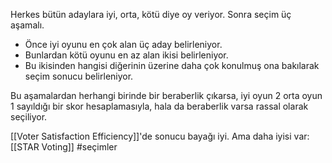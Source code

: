 Herkes bütün adaylara iyi, orta, kötü diye oy veriyor. Sonra seçim üç aşamalı.
- Önce iyi oyunu en çok alan üç aday belirleniyor.
- Bunlardan kötü oyunu en az alan ikisi belirleniyor.
- Bu ikisinden hangisi diğerinin üzerine daha çok konulmuş ona bakılarak seçim sonucu belirleniyor.

Bu aşamalardan herhangi birinde bir beraberlik çıkarsa, iyi oyun 2 orta oyun 1 sayıldığı bir skor hesaplamasıyla, hala da beraberlik varsa rassal olarak seçiliyor.

[[Voter Satisfaction Efficiency]]'de sonucu bayağı iyi. Ama daha iyisi var: [[STAR Voting]]
#seçimler 